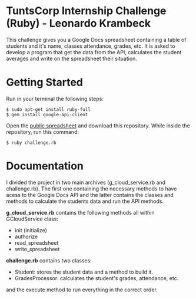 # TuntsCorp Internship Challenge (Ruby) - Leonardo Krambeck

This challenge gives you a Google Docs spreadsheet containing a table of students and it's name, classes attendance, grades, etc. It is asked to develop a program that get the data from the API, calculates the student averages and write on the spreadsheet their situation.

# Getting Started

Run in your terminal the following steps:

    $ sudo apt-get install ruby-full
    $ gem install google-api-client

Open the [public spreadsheet](https://docs.google.com/spreadsheets/d/1a2n_Ej9-xJUOfWTY-Z8sU_RP2v5EP03K71Yj-cdo4q8/edit#gid=0) and download this repository. While inside the repository, run this command:

    $ ruby challenge.rb

# Documentation

I divided the project in two main archives (g_cloud_service.rb and challenge.rb). The first one containing the necessary methods to have acess to the Google Docs API and the latter contains the classes and methods to calculate the students data and run the API methods.

**g_cloud_service.rb** contains the following methods all within GCloudService class:
- init (initialize)
- authorize
- read_spreadsheet
- write_spreadsheet

**challenge.rb** contains two classes:
- Student: stores the student data and a method to build it.
- GradesProcessor: calculates the student's grades, attendance, etc.

and the execute method to run everything in the correct order.



